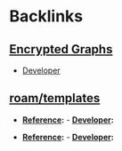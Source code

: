 
# Backlinks
## [Encrypted Graphs](<Encrypted Graphs.md>)
- [Developer](<Developer.md>)

## [roam/templates](<roam/templates.md>)
- **[Reference](<Reference.md>):**
        - **[Developer](<Developer.md>):**

- **[Reference](<Reference.md>):**
        - **[Developer](<Developer.md>):**

